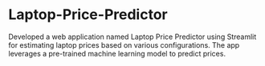 # Laptop-Price-Predictor
Developed a web application named Laptop Price Predictor using Streamlit for estimating laptop prices based on various configurations. The app leverages a pre-trained machine learning model to predict prices.
